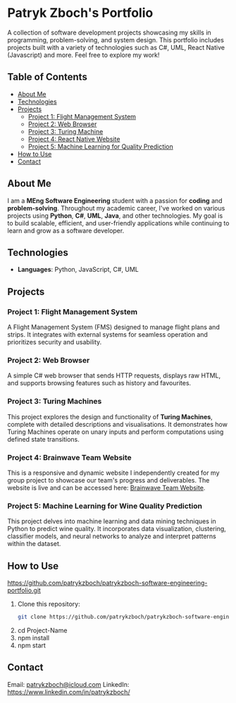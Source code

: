 # Patryk Zboch's Portfolio

  A collection of software development projects showcasing my skills in programming, problem-solving, and system design. This portfolio includes projects built with a variety of technologies such as C#, UML, React Native (Javascript) and more. Feel free to explore my work!

## Table of Contents
- [About Me](#about-me)
- [Technologies](#technologies)
- [Projects](#projects)
  - [Project 1: Flight Management System](#project-1-flight-management-system)
  - [Project 2: Web Browser](#project-2-web-browser)
  - [Project 3: Turing Machine](#project-3-turing-machines)
  - [Project 4: React Native Website](#project-4-brainwave_team_website)
  - [Project 5: Machine Learning for Quality Prediction](#project-5-machine_learning_for_quality_prediction)
- [How to Use](#how-to-use)
- [Contact](#contact)

## About Me
I am a **MEng Software Engineering** student with a passion for **coding** and **problem-solving**. Throughout my academic career, I've worked on various projects using **Python**, **C#**, **UML**, **Java**, and other technologies. My goal is to build scalable, efficient, and user-friendly applications while continuing to learn and grow as a software developer.

## Technologies
- **Languages**: Python, JavaScript, C#, UML

## Projects

### Project 1: Flight Management System
A Flight Management System (FMS) designed to manage flight plans and strips. It integrates with external systems for seamless operation and prioritizes security and usability.

### Project 2: Web Browser
A simple C# web browser that sends HTTP requests, displays raw HTML, and supports browsing features such as history and favourites.

### Project 3: Turing Machines
This project explores the design and functionality of **Turing Machines**, complete with detailed descriptions and visualisations. It demonstrates how Turing Machines operate on unary inputs and perform computations using defined state transitions.

### Project 4: Brainwave Team Website
This is a responsive and dynamic website I independently created for my group project to showcase our team's progress and deliverables. The website is live and can be accessed here: [Brainwave Team Website](https://brainwave-team.web.app/).

### Project 5: Machine Learning for Wine Quality Prediction
This project delves into machine learning and data mining techniques in Python to predict wine quality. It incorporates data visualization, clustering, classifier models, and neural networks to analyze and interpret patterns within the dataset.

## How to Use
https://github.com/patrykzboch/patrykzboch-software-engineering-portfolio.git
1. Clone this repository:
   ```bash
   git clone https://github.com/patrykzboch/patrykzboch-software-engineering-portfolio.git
2. cd Project-Name
3. npm install
4. npm start

## Contact

Email: patrykzboch@icloud.com
LinkedIn: https://www.linkedin.com/in/patrykzboch/
